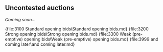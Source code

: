 ## <a name="Uncontested_auctions"> Uncontested auctions

_Coming soon..._

{file:3100 Standard opening bids\Standard opening bids.md}
{file:3200 Strong opening bids\Strong opening bids.md}
{file:3300 Weak (pre-emptive) opening bids\Weak (pre-emptive) opening bids.md}
{file:3999 and coming later\and coming later.md}
